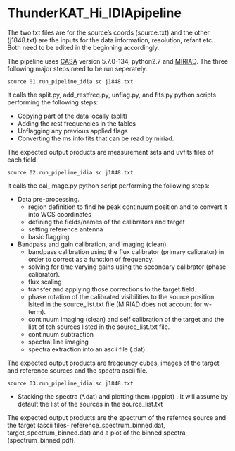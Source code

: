 # ThunderKAT_Hi_IDIApipeline

The two txt files are for the source’s coords (source.txt) and the other (j1848.txt) are the inputs for the data information, resolution, refant etc.. 
Both need to be edited in the beginning accordingly.

The pipeline uses [CASA](https://casadocs.readthedocs.io/en/stable/) version 5.7.0-134, python2.7 and [MIRIAD](https://www.atnf.csiro.au/computing/software/miriad/doc/miriad.html). 
The three following major steps need to be run seperately. 

```source 01.run_pipeline_idia.sc j1848.txt```

It calls the split.py, add_restfreq.py, unflag.py, and fits.py python scripts performing the following steps: 
- Copying part of the data locally (split) 
- Adding the rest frequencies in the tables 
- Unflagging any previous applied flags
- Converting the ms into fits that can be read by miriad. 

The expected output products are measurement sets and uvfits files of each field.  

```source 02.run_pipeline_idia.sc j1848.txt```

It calls the cal_image.py python script performing the following steps:
- Data pre-processing. 
  - region definition to find he peak continuum position and to convert it into WCS coordinates 
  - defining the fields/names of the calibrators and target
  - setting reference antenna 
  - basic flagging
- Bandpass and gain calibration, and imaging (clean). 
  - bandpass calibration using the flux calibrator (primary calibrator) in order to correct as a function of frequency. 
  - solving for time varying gains using the secondary calibrator (phase calibrator). 
  - flux scaling
  - transfer and applying those corrections to the target field. 
  - phase rotation of the calibrated visibilities to the source position lsited in the source_list.txt file (MIRIAD does not account for w-term). 
  - continuum imaging (clean) and self calibration of the target and the list of teh sources listed in the source_list.txt file. 
  - continuum subtraction
  - spectral line imaging
  - spectra extraction into an ascii file (.dat)
  
The expected output products are freqeuncy cubes, images of the target and reference sources and the spectra ascii file. 


```source 03.run_pipeline_idia.sc j1848.txt```
- Stacking the spectra (*.dat) and plotting them (pgplot) . It will assume by default the list of the sources in the source_list.txt

The expected output products are the spectrum of the refernce source and the target (ascii files- reference_spectrum_binned.dat, target_spectrum_binned.dat) and a plot of the binned spectra (spectrum_binned.pdf). 
